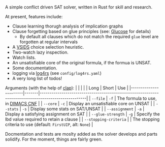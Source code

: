 A simple conflict driven SAT solver, written in Rust for skill and research.

At present, features include:

- Clause learning thorugh analysis of implication graphs
- Clause forgetting based on glue principles (see: [Glucose](https://github.com/audemard/glucose) for details)
  - By default all clauses which do not match the required `glue` level are forgotten at regular intervals
- A [VSIDS](https://arxiv.org/abs/1506.08905) choice selection heuristic.
- Two-watch lazy inspection.
- Watch lists.
- An unsatisfiable core of the original formula, if the formua is UNSAT.
- Some documentation.
- logging via [log4rs](https://docs.rs/log4rs/latest/log4rs/) (see `config/log4rs.yaml`)
- A very long list of todos!

Arguments (with the help of [clap](https://docs.rs/clap/latest/clap/)):
|                       |       |                                                                                                     |
| Long                  | Short | Use                                                                                                 |
|-----------------------|-------|-----------------------------------------------------------------------------------------------------|
| `--file`              | `-f`  | The formula to use, in [DIMACS CNF](https://jix.github.io/varisat/manual/0.2.0/formats/dimacs.html) |
| `--core`              | `-c`  | Display an unsatisfiable core on UNSAT                                                              |
| `--stats`             | `-s`  | Display some stats on SAT/UNSAT                                                                     |
| `--assignment`        | `-a`  | Display a satisfying assignment on SAT                                                              |
| `--glue-strength`     | `-g`  | Specify the lbd value required to retain a clause                                                   |
| `--stopping-criteria` |       | The stopping criteria to use (default: `FirstUIP`, alt: `None`)                                     |


Docmentation and tests are moslty added as the solver develops and parts solidify.
For the moment, things are fairly green.
